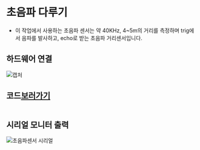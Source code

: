 # 초음파 다루기
* 이 작업에서 사용하는 초음파 센서는 약 40KHz, 4~5m의 거리를 측정하며 trig에서 음파를 발사하고, echo로 받는 초음파 거리센서입니다.
## 하드웨어 연결
![캡처](https://github.com/P-C-Space/Arduino_outsourcing/assets/39722575/6a6e16da-9372-4b47-adae-e1ac8bb61cee)

## 코드[보러가기](https://github.com/P-C-Space/Arduino_outsourcing/blob/main/%EB%B8%94%EB%A3%A8%ED%88%AC%EC%8A%A4/%EC%BD%94%EB%93%9C/___ex.ino)
```

```

## 시리얼 모니터 출력 
![초음파센서 시리얼](https://github.com/P-C-Space/BaekHub/assets/39722575/99ce6efa-04fb-4b2c-bc8e-f0b0196947ac)
